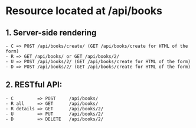 # Resource located at /api/books

## 1. Server-side rendering

    - C => POST /api/books/create/ (GET /api/books/create for HTML of the form)
    - R => GET /api/books/ or GET /api/books/2/
    - U => POST /api/books/2/ (GET /api/books/create for HTML of the form)
    - D => POST /api/books/2/ (GET /api/books/create for HTML of the form)

## 2. RESTful API:

    - C         => POST     /api/books/
    - R all     => GET      /api/books/
    - R details => GET      /api/books/2/
    - U         => PUT      /api/books/2/
    - D         => DELETE   /api/books/2/